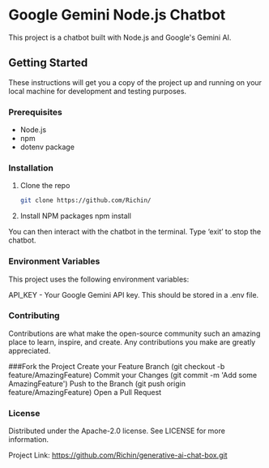 # Google Gemini Node.js Chatbot

This project is a chatbot built with Node.js and Google's Gemini AI.

## Getting Started

These instructions will get you a copy of the project up and running on your local machine for development and testing purposes.

### Prerequisites

- Node.js
- npm
- dotenv package

### Installation

1. Clone the repo
   ```sh
   git clone https://github.com/Richin/

2. Install NPM packages
npm install

You can then interact with the chatbot in the terminal. Type ‘exit’ to stop the chatbot.

### Environment Variables
This project uses the following environment variables:

API_KEY - Your Google Gemini API key. This should be stored in a .env file.


### Contributing
Contributions are what make the open-source community such an amazing place to learn, inspire, and create. Any contributions you make are greatly appreciated.

###Fork the Project
Create your Feature Branch (git checkout -b feature/AmazingFeature)
Commit your Changes (git commit -m 'Add some AmazingFeature')
Push to the Branch (git push origin feature/AmazingFeature)
Open a Pull Request
### License
Distributed under the Apache-2.0 license. See LICENSE for more information.

Project Link: https://github.com/Richin/generative-ai-chat-box.git


